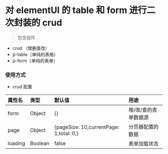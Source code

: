 # 对 elementUI 的 table 和 form 进行二次封装的 crud

> 包含组件

- crud （增删查改）
- p-table（单纯的表格）
- p-form（单纯的表单）

### 使用方式

- crud 配置

| 属性名  | 类型    | 默认值                                  | 用途                 |
| :------ | :------ | :-------------------------------------- | :------------------- |
| form    | Object  | {}                                      | 增/改/查的表单数据源 |
| page    | Object  | {pageSize: 10,currentPage: 1,total: 0,} | 分页器配置的数据     |
| loading | Boolean | false                                   | 表单加载状态         |
